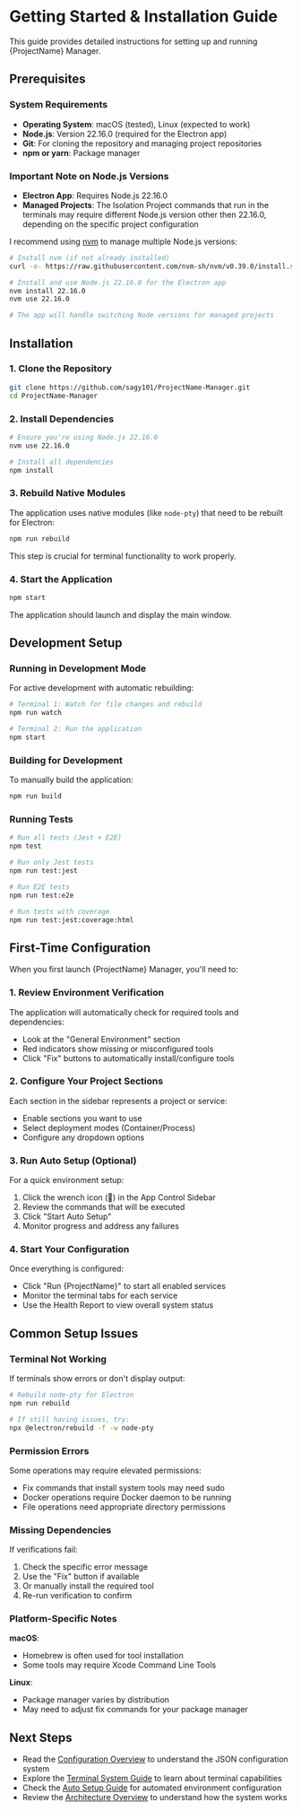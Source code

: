 # Getting Started & Installation Guide

This guide provides detailed instructions for setting up and running {ProjectName} Manager.

## Prerequisites

### System Requirements

- **Operating System**: macOS (tested), Linux (expected to work)
- **Node.js**: Version 22.16.0 (required for the Electron app)
- **Git**: For cloning the repository and managing project repositories
- **npm or yarn**: Package manager

### Important Note on Node.js Versions

- **Electron App**: Requires Node.js 22.16.0
- **Managed Projects**: The Isolation Project commands that run in the terminals may require different Node.js version other then 22.16.0, depending on the specific project configuration

I recommend using [nvm](https://github.com/nvm-sh/nvm) to manage multiple Node.js versions:

```bash
# Install nvm (if not already installed)
curl -o- https://raw.githubusercontent.com/nvm-sh/nvm/v0.39.0/install.sh | bash

# Install and use Node.js 22.16.0 for the Electron app
nvm install 22.16.0
nvm use 22.16.0

# The app will handle switching Node versions for managed projects
```

## Installation

### 1. Clone the Repository

```bash
git clone https://github.com/sagy101/ProjectName-Manager.git
cd ProjectName-Manager
```

### 2. Install Dependencies

```bash
# Ensure you're using Node.js 22.16.0
nvm use 22.16.0

# Install all dependencies
npm install
```

### 3. Rebuild Native Modules

The application uses native modules (like `node-pty`) that need to be rebuilt for Electron:

```bash
npm run rebuild
```

This step is crucial for terminal functionality to work properly.

### 4. Start the Application

```bash
npm start
```

The application should launch and display the main window.

## Development Setup

### Running in Development Mode

For active development with automatic rebuilding:

```bash
# Terminal 1: Watch for file changes and rebuild
npm run watch

# Terminal 2: Run the application
npm start
```

### Building for Development

To manually build the application:

```bash
npm run build
```

### Running Tests

```bash
# Run all tests (Jest + E2E)
npm test

# Run only Jest tests
npm run test:jest

# Run E2E tests
npm run test:e2e

# Run tests with coverage
npm run test:jest:coverage:html
```

## First-Time Configuration

When you first launch {ProjectName} Manager, you'll need to:

### 1. Review Environment Verification

The application will automatically check for required tools and dependencies:
- Look at the "General Environment" section
- Red indicators show missing or misconfigured tools
- Click "Fix" buttons to automatically install/configure tools

### 2. Configure Your Project Sections

Each section in the sidebar represents a project or service:
- Enable sections you want to use
- Select deployment modes (Container/Process)
- Configure any dropdown options

### 3. Run Auto Setup (Optional)

For a quick environment setup:
1. Click the wrench icon (🔧) in the App Control Sidebar
2. Review the commands that will be executed
3. Click "Start Auto Setup"
4. Monitor progress and address any failures

### 4. Start Your Configuration

Once everything is configured:
- Click "Run {ProjectName}" to start all enabled services
- Monitor the terminal tabs for each service
- Use the Health Report to view overall system status

## Common Setup Issues

### Terminal Not Working

If terminals show errors or don't display output:

```bash
# Rebuild node-pty for Electron
npm run rebuild

# If still having issues, try:
npx @electron/rebuild -f -w node-pty
```

### Permission Errors

Some operations may require elevated permissions:
- Fix commands that install system tools may need sudo
- Docker operations require Docker daemon to be running
- File operations need appropriate directory permissions

### Missing Dependencies

If verifications fail:
1. Check the specific error message
2. Use the "Fix" button if available
3. Or manually install the required tool
4. Re-run verification to confirm

### Platform-Specific Notes

**macOS**:
- Homebrew is often used for tool installation
- Some tools may require Xcode Command Line Tools

**Linux**:
- Package manager varies by distribution
- May need to adjust fix commands for your package manager

## Next Steps

 - Read the [Configuration Overview](configuration/overview.md) to understand the JSON configuration system
 - Explore the [Terminal System Guide](features/terminal-system.md) to learn about terminal capabilities
 - Check the [Auto Setup Guide](features/auto-setup.md) for automated environment configuration
 - Review the [Architecture Overview](architecture/overview.md) to understand how the system works
